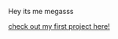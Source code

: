 Hey
its me megasss

<a href="https://www.youtube.com/watch?v=dQw4w9WgXcQ">check out my first project here!</a>
